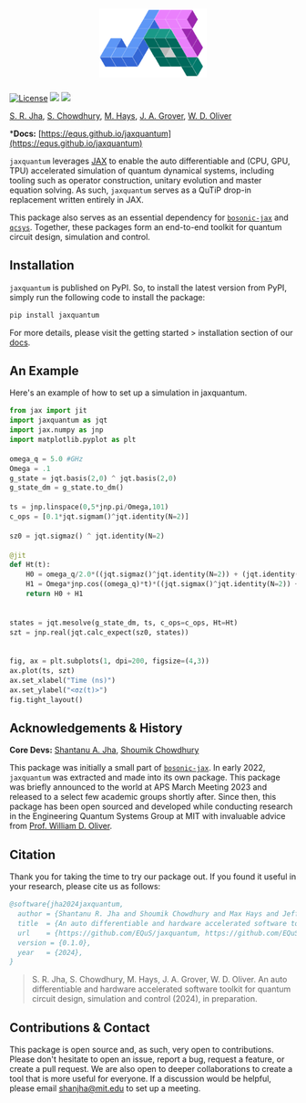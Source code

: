 <h1 align="center">
    <img src="./docs/assets/logo.png" height="120" alt="jaxquantum logo">
</h1>


[![License](https://img.shields.io/github/license/EQuS/jaxquantum.svg?style=popout-square)](https://opensource.org/license/apache-2-0) [![](https://img.shields.io/github/release/EQuS/jaxquantum.svg?style=popout-square)](https://github.com/EQuS/jaxquantum/releases) [![](https://img.shields.io/pypi/dm/jaxquantum.svg?style=popout-square)](https://pypi.org/project/jaxquantum/)

[S. R. Jha](https://github.com/Phionx), [S. Chowdhury](https://github.com/shoumikdc), [M. Hays](https://scholar.google.com/citations?user=06z0MjwAAAAJ), [J. A. Grover](https://scholar.google.com/citations?user=igewch8AAAAJ), [W. D. Oliver](https://scholar.google.com/citations?user=4vNbnqcAAAAJ&hl=en)

***Docs:** [https://equs.github.io/jaxquantum](https://equs.github.io/jaxquantum)

`jaxquantum` leverages [JAX](https://github.com/google/jax) to enable the auto differentiable and (CPU, GPU, TPU) accelerated simulation of quantum dynamical systems, including tooling such as operator construction, unitary evolution and master equation solving. As such, `jaxquantum` serves as a QuTiP drop-in replacement written entirely in JAX.

This package also serves as an essential dependency for [`bosonic-jax`](https://github.com/EQuS/bosonic-jax) and [`qcsys`](https://github.com/EQuS/qcsys). Together, these packages form an end-to-end toolkit for quantum circuit design, simulation and control. 


## Installation

`jaxquantum` is published on PyPI. So, to install the latest version from PyPI, simply run the following code to install the package:

```bash
pip install jaxquantum
```

For more details, please visit the getting started > installation section of our [docs](https://equs.github.io/jaxquantum/getting_started/installation.html).

## An Example

Here's an example of how to set up a simulation in jaxquantum.

```python
from jax import jit
import jaxquantum as jqt
import jax.numpy as jnp
import matplotlib.pyplot as plt

omega_q = 5.0 #GHz
Omega = .1
g_state = jqt.basis(2,0) ^ jqt.basis(2,0)
g_state_dm = g_state.to_dm()

ts = jnp.linspace(0,5*jnp.pi/Omega,101)
c_ops = [0.1*jqt.sigmam()^jqt.identity(N=2)]

sz0 = jqt.sigmaz() ^ jqt.identity(N=2)

@jit
def Ht(t):
    H0 = omega_q/2.0*((jqt.sigmaz()^jqt.identity(N=2)) + (jqt.identity(N=2)^jqt.sigmaz()))
    H1 = Omega*jnp.cos((omega_q)*t)*((jqt.sigmax()^jqt.identity(N=2)) + (jqt.identity(N=2)^jqt.sigmax()))
    return H0 + H1


states = jqt.mesolve(g_state_dm, ts, c_ops=c_ops, Ht=Ht) 
szt = jnp.real(jqt.calc_expect(sz0, states))


fig, ax = plt.subplots(1, dpi=200, figsize=(4,3))
ax.plot(ts, szt)
ax.set_xlabel("Time (ns)")
ax.set_ylabel("<σz(t)>")
fig.tight_layout()
```

## Acknowledgements & History

**Core Devs:** [Shantanu A. Jha](https://github.com/Phionx), [Shoumik Chowdhury](https://github.com/shoumikdc)


This package was initially a small part of [`bosonic-jax`](https://github.com/EQuS/bosonic-jax). In early 2022, `jaxquantum` was extracted and made into its own package. This package was briefly announced to the world at APS March Meeting 2023 and released to a select few academic groups shortly after. Since then, this package has been open sourced and developed while conducting research in the Engineering Quantum Systems Group at MIT with invaluable advice from [Prof. William D. Oliver](https://equs.mit.edu/william-d-oliver/). 

## Citation

Thank you for taking the time to try our package out. If you found it useful in your research, please cite us as follows:

```bibtex
@software{jha2024jaxquantum,
  author = {Shantanu R. Jha and Shoumik Chowdhury and Max Hays and Jeff A. Grover and William D. Oliver},
  title  = {An auto differentiable and hardware accelerated software toolkit for quantum circuit design, simulation and control},
  url    = {https://github.com/EQuS/jaxquantum, https://github.com/EQuS/bosonic-jax, https://github.com/EQuS/qcsys},
  version = {0.1.0},
  year   = {2024},
}
```
> S. R. Jha, S. Chowdhury, M. Hays, J. A. Grover, W. D. Oliver. An auto differentiable and hardware accelerated software toolkit for quantum circuit design, simulation and control (2024), in preparation.


## Contributions & Contact

This package is open source and, as such, very open to contributions. Please don't hesitate to open an issue, report a bug, request a feature, or create a pull request. We are also open to deeper collaborations to create a tool that is more useful for everyone. If a discussion would be helpful, please email [shanjha@mit.edu](mailto:shanjha@mit.edu) to set up a meeting. 
